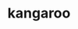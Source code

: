 ---
layout: animals&nature
title: kangaroo
emoji: kangaroo
permalink: 🦘.html
image: assets/img/3moji/kangaroo.png
---